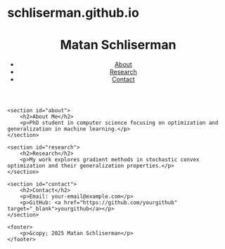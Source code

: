 # schliserman.github.io
<!DOCTYPE html>
<html lang="en">
<head>
    <meta charset="UTF-8">
    <meta name="viewport" content="width=device-width, initial-scale=1.0">
    <title>Matan Schliserman</title>
    <link rel="stylesheet" href="styles.css">
</head>
<body>
    <header>
        <h1>Matan Schliserman</h1>
        <nav>
            <ul>
                <li><a href="#about">About</a></li>
                <li><a href="#research">Research</a></li>
                <li><a href="#contact">Contact</a></li>
            </ul>
        </nav>
    </header>
    
    <section id="about">
        <h2>About Me</h2>
        <p>PhD student in computer science focusing on optimization and generalization in machine learning.</p>
    </section>
    
    <section id="research">
        <h2>Research</h2>
        <p>My work explores gradient methods in stochastic convex optimization and their generalization properties.</p>
    </section>
    
    <section id="contact">
        <h2>Contact</h2>
        <p>Email: your-email@example.com</p>
        <p>GitHub: <a href="https://github.com/yourgithub" target="_blank">yourgithub</a></p>
    </section>
    
    <footer>
        <p>&copy; 2025 Matan Schliserman</p>
    </footer>
</body>
</html>

